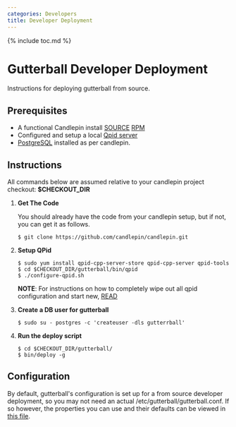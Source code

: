 ```yaml
---
categories: Developers
title: Developer Deployment
---
```


{% include toc.md %}

# Gutterball Developer Deployment

Instructions for deploying gutterball from source.

## Prerequisites

 * A functional Candlepin install [SOURCE](/docs/candlepin/developer_deployment.html) [RPM](/docs/candlepin/setup.html)
 * Configured and setup a local [Qpid server](/docs/candlepin/amqp.html)
 * [PostgreSQL](/docs/candlepin/setup.html#postgresql) installed as per candlepin.

## Instructions

All commands below are assumed relative to your candlepin project checkout: **$CHECKOUT_DIR**

1. **Get The Code**

   You should already have the code from your candlepin setup, but if not, you can get it as follows.

   ```console
   $ git clone https://github.com/candlepin/candlepin.git
   ```

1. **Setup QPid**

   ```console
   $ sudo yum install qpid-cpp-server-store qpid-cpp-server qpid-tools
   $ cd $CHECKOUT_DIR/gutterball/bin/qpid
   $ ./configure-qpid.sh
   ```

   **NOTE**: For instructions on how to completely wipe out all qpid configuration and start new, [READ](https://github.com/candlepin/candlepin/blob/master/gutterball/bin/qpid/README.md)

1. **Create a DB user for gutterball**

   ```console
   $ sudo su - postgres -c 'createuser -dls gutterrball'
   ```

1. **Run the deploy script**

   ```console
   $ cd $CHECKOUT_DIR/gutterball/
   $ bin/deploy -g
   ```

## Configuration

By default, gutterball's configuration is set up for a from source developer deployment, so you may not need an actual
/etc/gutterball/gutterball.conf. If so however, the properties you can use and their defaults can be viewed in
[this file](https://github.com/candlepin/candlepin/blob/master/gutterball/src/main/java/org/candlepin/gutterball/config/ConfigProperties.java).




